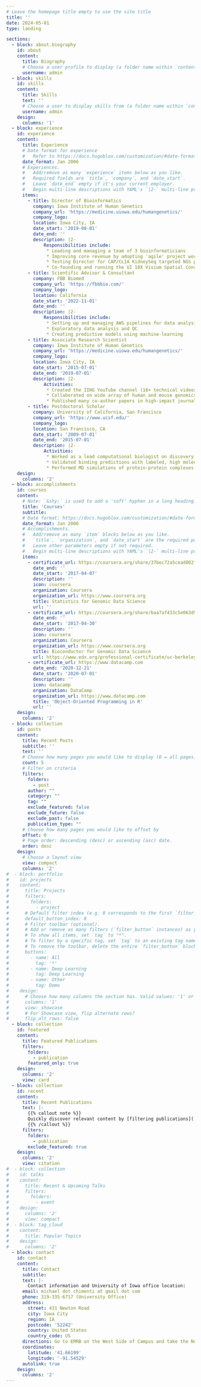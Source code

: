 ```yaml
---
# Leave the homepage title empty to use the site title
title: ''
date: 2024-05-01
type: landing

sections:
  - block: about.biography
    id: about
    content:
      title: Biography
      # Choose a user profile to display (a folder name within `content/authors/`)
      username: admin
  - block: skills
    id: skills
    content:
      title: Skills
      text: ''
      # Choose a user to display skills from (a folder name within `content/authors/`)
      username: admin
    design:
      columns: '1'
  - block: experience
    id: experience
    content:
      title: Experience
      # Date format for experience
      #   Refer to https://docs.hugoblox.com/customization/#date-format
      date_format: Jan 2006
      # Experiences.
      #   Add/remove as many `experience` items below as you like.
      #   Required fields are `title`, `company`, and `date_start`.
      #   Leave `date_end` empty if it's your current employer.
      #   Begin multi-line descriptions with YAML's `|2-` multi-line prefix.
      items:
        - title: Director of Bioinformatics
          company: Iowa Institute of Human Genetics
          company_url: 'https://medicine.uiowa.edu/humangenetics/'
          company_logo: 
          location: Iowa City, IA
          date_start: '2019-08-01'
          date_end: ''
          description: |2-
              Responsibilities include: 
               * Leading and managing a team of 3 bioinformaticians
               * Improving core revenue by adopting 'agile' project workflows
               * Testing Director for CAP/CLIA KidneySeq targeted NGS panel
               * Co-founding and running the UI 10X Visium Spatial Consortium
        - title: Scientific Advisor & Consultant
          company: FBB Biomed
          company_url: 'https://fbbbio.com/'
          company_logo: 
          location: California
          date_start: '2022-11-01'
          date_end: ''
          description: |2-
              Responsibilities include: 
               * Setting up and managing AWS pipelines for data analysis
               * Exploratory data analysis and QC
               * Creating predictive models using machine-learning 
        - title: Associate Research Scientist
          company: Iowa Institute of Human Genetics
          company_url: 'https://medicine.uiowa.edu/humangenetics/'
          company_logo: 
          location: Iowa City, IA
          date_start: '2015-07-01'
          date_end: '2019-07-01'
          description: |2-
              Activities:
               * Created the IIHG YouTube channel (18+ technical videos, >2500 subscribers)
               * Collaborated on wide array of human and mouse genomics projects 
               * Published many co-author papers in high-impact journals 
        - title: Postdoctoral Scholar
          company: University of California, San Francisco
          company_url: 'https://www.ucsf.edu/'
          company_logo: 
          location: San Francisco, CA
          date_start: '2009-07-01'
          date_end: '2015-07-01'
          description: |2-
              Activities:
               * Worked as a lead computational biologist on discovery team for novel p97 inhibitors
               * Validated binding predictions with labeled, high molecular weight NMR measurements 
               * Performed MD simulations of protein-protein complexes to study binding free energies
    design:
      columns: '2'
  - block: accomplishments
    id: courses
    content:
      # Note: `&shy;` is used to add a 'soft' hyphen in a long heading.
      title: 'Courses'
      subtitle:
      # Date format: https://docs.hugoblox.com/customization/#date-format
      date_format: Jan 2006
      # Accomplishments.
      #   Add/remove as many `item` blocks below as you like.
      #   `title`, `organization`, and `date_start` are the required parameters.
      #   Leave other parameters empty if not required.
      #   Begin multi-line descriptions with YAML's `|2-` multi-line prefix.
      items:
        - certificate_url: https://coursera.org/share/37bec72a5cead802f2449debe1afa0b1
          date_end: ''
          date_start: '2017-04-07'
          description: ''
          icon: coursera
          organization: Coursera
          organization_url: https://www.coursera.org
          title: Statistics for Genomic Data Science
          url: ''
        - certificate_url: https://coursera.org/share/baa7af433c5e063d900001bdb6928f04
          date_end: ''
          date_start: '2017-04-30'
          description: ''
          icon: coursera
          organization: Coursera
          organization_url: https://www.coursera.org
          title: Bioconductor for Genomic Data Science
          url: https://www.edx.org/professional-certificate/uc-berkeleyx-blockchain-fundamentals
        - certificate_url: https://www.datacamp.com
          date_end: '2020-12-21'
          date_start: '2020-07-01'
          description: ''
          icon: datacamp
          organization: DataCamp
          organization_url: https://www.datacamp.com
          title: 'Object-Oriented Programming in R'
          url: ''
    design:
      columns: '2'
  - block: collection
    id: posts
    content:
      title: Recent Posts
      subtitle: ''
      text: ''
      # Choose how many pages you would like to display (0 = all pages)
      count: 5
      # Filter on criteria
      filters:
        folders:
          - post
        author: ""
        category: ""
        tag: ""
        exclude_featured: false
        exclude_future: false
        exclude_past: false
        publication_type: ""
      # Choose how many pages you would like to offset by
      offset: 0
      # Page order: descending (desc) or ascending (asc) date.
      order: desc
    design:
      # Choose a layout view
      view: compact
      columns: '2'
#  - block: portfolio
#    id: projects
#    content:
#      title: Projects
#      filters:
#        folders:
#          - project
#      # Default filter index (e.g. 0 corresponds to the first `filter_button` instance below).
#      default_button_index: 0
#      # Filter toolbar (optional).
#      # Add or remove as many filters (`filter_button` instances) as you like.
#      # To show all items, set `tag` to "*".
#      # To filter by a specific tag, set `tag` to an existing tag name.
#      # To remove the toolbar, delete the entire `filter_button` block.
#      buttons:
#        - name: All
#          tag: '*'
#        - name: Deep Learning
#          tag: Deep Learning
#        - name: Other
#          tag: Demo
#    design:
#      # Choose how many columns the section has. Valid values: '1' or '2'.
#      columns: '1'
#      view: showcase
#      # For Showcase view, flip alternate rows?
#      flip_alt_rows: false
  - block: collection
    id: featured
    content:
      title: Featured Publications
      filters:
        folders:
          - publication
        featured_only: true
    design:
      columns: '2'
      view: card
  - block: collection
    id: recent
    content:
      title: Recent Publications
      text: |-
        {{% callout note %}}
        Quickly discover relevant content by [filtering publications](./publication/).
        {{% /callout %}}
      filters:
        folders:
          - publication
        exclude_featured: true
    design:
      columns: '2'
      view: citation
#  - block: collection
#    id: talks
#    content:
#      title: Recent & Upcoming Talks
#      filters:
#        folders:
#          - event
#    design:
#      columns: '2'
#      view: compact
#  - block: tag_cloud
#    content:
#      title: Popular Topics
#    design:
#      columns: '2'
  - block: contact
    id: contact
    content:
      title: Contact
      subtitle:
      text: |-
        Contact information and University of Iowa office location:
      email: michael dot chimenti at gmail dot com
      phone: 319-335-6717 (University Office)
      address:
        street: 431 Newton Road
        city: Iowa City
        region: IA
        postcode: '52242'
        country: United States
        country_code: US
      directions: Go to EMRB on the West Side of Campus and take the North elevator to the 3rd floor.  My office is 329A.
      coordinates:
        latitude: '41.66199'
        longitude: '-91.54529'  
      autolink: true
    design:
      columns: '2'
---
```

